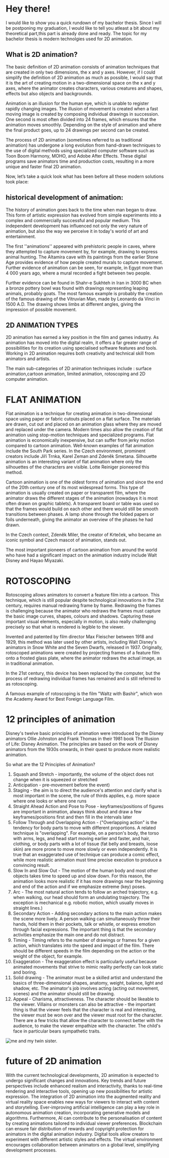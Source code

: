  # Hey there! 
I would like to show you a quick rundown of my bachelor thesis. 
Since I will be postponing my graduation, I would like to tell you atleast a bit about my theoretical part,this part is already done and ready. 
The topic for my bachelor thesis is modern technolgies used for 2D animation.

 ## What is 2D animation?
The basic definition of 2D animation consists of animation techniques that are created in only two dimensions, the x and y axes. However, if I could simplify the definition of 2D animation as much as possible, I would say that it is the art of creating motion in a two-dimensional space on the x and y axes, where the animator creates characters, various creatures and shapes, effects but also objects and backgrounds. 

Animation is an illusion for the human eye, which is unable to register rapidly changing images. The illusion of movement is created when a fast moving image is created by composing individual drawings in succession. One second is most often divided into 24 frames, which ensures that the animation moves smoothly. Depending on the style of animation and where the final product goes, up to 24 drawings per second can be created. 

The process of 2D animation (sometimes referred to as traditional animation) has undergone a long evolution from hand-drawn techniques to the use of digital methods using specialized computer software such as Toon Boom Harmony, MOHO, and Adobe After Effects. These digital programs save animators time and production costs, resulting in a more unique and faster final 2D animation.

Now, let’s take a quick look what has been before all these modern solutions took place:

## historical development of animation:

The history of animation goes back to the time when man began to draw. This form of artistic expression has evolved from simple experiments into a complex and commercially successful and popular medium. This independent development has influenced not only the very nature of animation, but also the way we perceive it in today's world of art and entertainment.

The first ''animations'' appeared with prehistoric people in caves, where they attempted to capture movement by, for example, drawing to express animal hunting. The Altamira cave with its paintings from the earlier Stone Age provides evidence of how people created murals to capture movement. Further evidence of animation can be seen, for example, in Egypt more than 4 000 years ago, where a mural recorded a fight between two people.

Further evidence can be found in Shahr-e Sukhteh in Iran in 3000 BC when a bronze pottery bowl was found with drawings representing leaping animals, probably goats. The most famous example is probably the creation of the famous drawing of the Vitruvian Man, made by Leonardo da Vinci in 1500 A.D. The drawing shows limbs at different angles, giving the impression of possible movement.

## 2D ANIMATION TYPES

2D animation has earned a key position in the film and games industry. 
As animation has moved into the digital realm, it offers a far greater range of possibilities for its creation using specialised software features and tools. Working in 2D animation requires both creativity and technical skill from animators and artists. 

The main sub-categories of 2D animation techniques include : surface animation,cartoon animation, limited animation, rotoscoping and 2D computer animation.

# FLAT ANIMATION
Flat animation is a technique for creating animation in two-dimensional space using paper or fabric cutouts placed on a flat surface. The materials are drawn, cut out and placed on an animation glass where they are moved and replaced under the camera. Modern times also allow the creation of flat animation using stop-motion techniques and specialized programs. Flat animation is economically inexpensive, but can suffer from jerky motion compared to cartoon animation. Well-known examples of flat animation include the South Park series. In the Czech environment, prominent creators include Jiří Trnka, Karel Zeman and Zdeněk Smetana. Silhouette animation is an interesting variant of flat animation where only the silhouettes of the characters are visible. Lotte Reiniger pioneered this method.

Cartoon animation is one of the oldest forms of animation and since the end of the 20th century one of its most widespread forms. This type of animation is usually created on paper or transparent film, where the animator draws the different stages of the animation (nowadays it is most often drawn on graphic tablets). A transparent board or table was used so that the frames would build on each other and there would still be smooth transitions between phases. A lamp shone through the folded papers or foils underneath, giving the animator an overview of the phases he had drawn. 

In the Czech context, Zdeněk Miler, the creator of Krteček, who became an iconic symbol and Czech mascot of animation, stands out.

The most important pioneers of cartoon animation from around the world who have had a significant impact on the animation industry include Walt Disney and Hayao Miyazaki. 

# ROTOSCOPING

Rotoscoping allows animators to convert a feature film into a cartoon. This technique, which is still popular despite technological innovations in the 21st century, requires manual redrawing frame by frame. Redrawing the frames is challenging because the animator who redraws the frames must capture the basic image curves, shapes, colours and shadows. Capturing these important visual elements, especially in motion, is also really challenging precisely so that what is rendered is legible to the viewer. 

Invented and patented by film director Max Fleischer between 1918 and 1929, this method was later used by other artists, including Walt Disney's animators in Snow White and the Seven Dwarfs, released in 1937. Originally, rotoscoped animations were created by projecting frames of a feature film onto a frosted glass plate, where the animator redraws the actual image, as in traditional animation. 

In the 21st century, this device has been replaced by the computer, but the process of redrawing individual frames has remained and is still referred to as rotoscoping. 

A famous example of rotoscoping is the film "Waltz with Bashir", which won the Academy Award for Best Foreign Language Film.



# 12 principles of animation

Disney's twelve basic principles of animation were introduced by the Disney animators Ollie Johnston and Frank Thomas in their 1981 book The Illusion of Life: Disney Animation. The principles are based on the work of Disney animators from the 1930s onwards, in their quest to produce more realistic animation.

So what are the 12 Principles of Animation?

1. Squash and Stretch - importantly, the volume of the object does not change when it is squeezed or stretched
2. Anticipation - pre-movement before the event)
3. Staging - the aim is to direct the audience's attention and clarify what is most important in the scene, the rule of thirds applies, e.g. more space where one looks or where one runs
4. Straight Ahead Action and Pose to Pose - keyframes/positions of figures are important in animation, always think about and draw a few keyframes/positions first and then fill in the intervals later
5. Follow Through and Overlapping Action - ("Overlapping action" is the tendency for body parts to move with different proportions. A related technique is "overlapping". For example, on a person's body, the torso with arms, legs, and head start moving earlier and faster, and hair, clothing, or body parts with a lot of tissue (fat belly and breasts, loose skin) are more prone to move more slowly or even independently. It is true that an exaggerated use of technique can produce a comic effect, while more realistic animation must time precise execution to produce a convincing result.
6. Slow In and Slow Out - The motion of the human body and most other objects takes time to speed up and slow down. For this reason, the animation looks more realistic if it has more drawings near the beginning and end of the action and if we emphasize extreme (key) poses.
7. Arc - The most natural action tends to follow an arched trajectory, e.g. when walking, our head should form an undulating trajectory. The exception is mechanical e.g. robotic motion, which usually moves in straight lines.)
8. Secondary Action - Adding secondary actions to the main action makes the scene more lively. A person walking can simultaneously throw their hands, hold them in their pockets, talk or whistle, or express emotion through facial expressions. The important thing is that the secondary activities emphasize the main one and do not distract.
9. Timing - Timing refers to the number of drawings or frames for a given action, which translates into the speed and impact of the film. There should be different speeds in the film depending on the action or the weight of the object, for example.
10. Exaggeration - The exaggeration effect is particularly useful because animated movements that strive to mimic reality perfectly can look static and boring.
11. Solid drawing - The animator must be a skilled artist and understand the basics of three-dimensional shapes, anatomy, weight, balance, light and shadow, etc. The animator's job involves acting (acting out movement, scenes) and the animator should still be drawing.
12. Appeal - Charisma, attractiveness. The character should be likeable to the viewer. Villains or monsters can also be attractive - the important thing is that the viewer feels that the character is real and interesting, the viewer must be won over and the viewer must root for the character. There are a few tricks that allow the character to connect better with the audience, to make the viewer empathize with the character. The child's face in particular bears sympathetic traits.

![me and my twin sister.](img/423695_399528213407446_1001039991_n.jpeg)


# future of 2D animation

 With the current technological developments, 2D animation is expected to undergo significant changes and innovations. Key trends and future perspectives include enhanced realism and interactivity, thanks to real-time rendering and interactive tools, opening up new possibilities for artistic expression. The integration of 2D animation into the augmented reality and virtual reality space enables new ways for viewers to interact with content and storytelling. Ever-improving artificial intelligence can play a key role in autonomous animation creation, incorporating generative models and algorithms. Furthermore, AI can contribute to the personalisation of content by creating animations tailored to individual viewer preferences. Blockchain can ensure fair distribution of rewards and copyright protection for animators in the digital animation industry. Digital tools allow creators to experiment with different artistic styles and effects. The virtual environment encourages collaboration between animators on a global level, simplifying development processes. 








